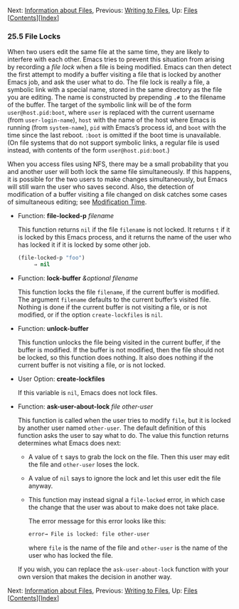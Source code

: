 

Next: [Information about Files](Information-about-Files.html), Previous: [Writing to Files](Writing-to-Files.html), Up: [Files](Files.html)   \[[Contents](index.html#SEC_Contents "Table of contents")]\[[Index](Index.html "Index")]

### 25.5 File Locks

When two users edit the same file at the same time, they are likely to interfere with each other. Emacs tries to prevent this situation from arising by recording a *file lock* when a file is being modified. Emacs can then detect the first attempt to modify a buffer visiting a file that is locked by another Emacs job, and ask the user what to do. The file lock is really a file, a symbolic link with a special name, stored in the same directory as the file you are editing. The name is constructed by prepending `.#` to the filename of the buffer. The target of the symbolic link will be of the form `user@host.pid:boot`, where `user` is replaced with the current username (from `user-login-name`), `host` with the name of the host where Emacs is running (from `system-name`), `pid` with Emacs’s process id, and `boot` with the time since the last reboot. `:boot` is omitted if the boot time is unavailable. (On file systems that do not support symbolic links, a regular file is used instead, with contents of the form `user@host.pid:boot`.)

When you access files using NFS, there may be a small probability that you and another user will both lock the same file simultaneously. If this happens, it is possible for the two users to make changes simultaneously, but Emacs will still warn the user who saves second. Also, the detection of modification of a buffer visiting a file changed on disk catches some cases of simultaneous editing; see [Modification Time](Modification-Time.html).

*   Function: **file-locked-p** *filename*

    This function returns `nil` if the file `filename` is not locked. It returns `t` if it is locked by this Emacs process, and it returns the name of the user who has locked it if it is locked by some other job.

    ```lisp
    (file-locked-p "foo")
         ⇒ nil
    ```

<!---->

*   Function: **lock-buffer** *\&optional filename*

    This function locks the file `filename`, if the current buffer is modified. The argument `filename` defaults to the current buffer’s visited file. Nothing is done if the current buffer is not visiting a file, or is not modified, or if the option `create-lockfiles` is `nil`.

<!---->

*   Function: **unlock-buffer**

    This function unlocks the file being visited in the current buffer, if the buffer is modified. If the buffer is not modified, then the file should not be locked, so this function does nothing. It also does nothing if the current buffer is not visiting a file, or is not locked.

<!---->

*   User Option: **create-lockfiles**

    If this variable is `nil`, Emacs does not lock files.

<!---->

*   Function: **ask-user-about-lock** *file other-user*

    This function is called when the user tries to modify `file`, but it is locked by another user named `other-user`. The default definition of this function asks the user to say what to do. The value this function returns determines what Emacs does next:

    *   A value of `t` says to grab the lock on the file. Then this user may edit the file and `other-user` loses the lock.

    *   A value of `nil` says to ignore the lock and let this user edit the file anyway.

    *   This function may instead signal a `file-locked` error, in which case the change that the user was about to make does not take place.

        The error message for this error looks like this:

        ```lisp
        error→ File is locked: file other-user
        ```

        where `file` is the name of the file and `other-user` is the name of the user who has locked the file.

    If you wish, you can replace the `ask-user-about-lock` function with your own version that makes the decision in another way.

Next: [Information about Files](Information-about-Files.html), Previous: [Writing to Files](Writing-to-Files.html), Up: [Files](Files.html)   \[[Contents](index.html#SEC_Contents "Table of contents")]\[[Index](Index.html "Index")]
